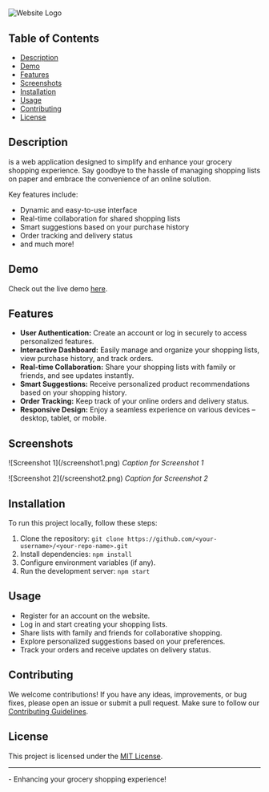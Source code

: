# <Your-Website-Name>

![Website Logo](link-to-your-logo.png)

## Table of Contents
- [Description](#description)
- [Demo](#demo)
- [Features](#features)
- [Screenshots](#screenshots)
- [Installation](#installation)
- [Usage](#usage)
- [Contributing](#contributing)
- [License](#license)

## Description

<Your-Website-Name> is a web application designed to simplify and enhance your grocery shopping experience. Say goodbye to the hassle of managing shopping lists on paper and embrace the convenience of an online solution.

Key features include:
- Dynamic and easy-to-use interface
- Real-time collaboration for shared shopping lists
- Smart suggestions based on your purchase history
- Order tracking and delivery status
- and much more!

## Demo

Check out the live demo [here](<demo-link>).

## Features

- **User Authentication:** Create an account or log in securely to access personalized features.
- **Interactive Dashboard:** Easily manage and organize your shopping lists, view purchase history, and track orders.
- **Real-time Collaboration:** Share your shopping lists with family or friends, and see updates instantly.
- **Smart Suggestions:** Receive personalized product recommendations based on your shopping history.
- **Order Tracking:** Keep track of your online orders and delivery status.
- **Responsive Design:** Enjoy a seamless experience on various devices – desktop, tablet, or mobile.

## Screenshots

![Screenshot 1](<screenshots-link>/screenshot1.png)
*Caption for Screenshot 1*

![Screenshot 2](<screenshots-link>/screenshot2.png)
*Caption for Screenshot 2*

## Installation

To run this project locally, follow these steps:

1. Clone the repository: `git clone https://github.com/<your-username>/<your-repo-name>.git`
2. Install dependencies: `npm install`
3. Configure environment variables (if any).
4. Run the development server: `npm start`

## Usage

- Register for an account on the website.
- Log in and start creating your shopping lists.
- Share lists with family and friends for collaborative shopping.
- Explore personalized suggestions based on your preferences.
- Track your orders and receive updates on delivery status.

## Contributing

We welcome contributions! If you have any ideas, improvements, or bug fixes, please open an issue or submit a pull request. Make sure to follow our [Contributing Guidelines](CONTRIBUTING.md).

## License

This project is licensed under the [MIT License](LICENSE).

---

**<Your-Website-Name>** - Enhancing your grocery shopping experience!
